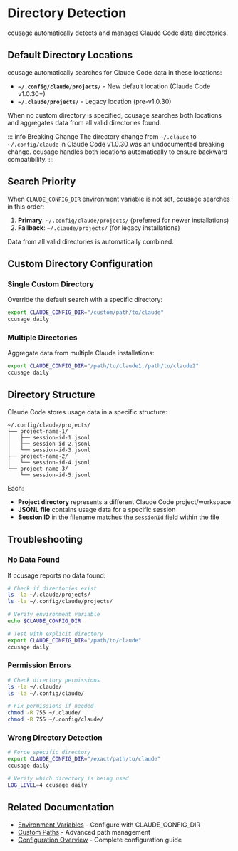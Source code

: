# Directory Detection

ccusage automatically detects and manages Claude Code data directories.

## Default Directory Locations

ccusage automatically searches for Claude Code data in these locations:

- **`~/.config/claude/projects/`** - New default location (Claude Code v1.0.30+)
- **`~/.claude/projects/`** - Legacy location (pre-v1.0.30)

When no custom directory is specified, ccusage searches both locations and aggregates data from all valid directories found.

::: info Breaking Change
The directory change from `~/.claude` to `~/.config/claude` in Claude Code v1.0.30 was an undocumented breaking change. ccusage handles both locations automatically to ensure backward compatibility.
:::

## Search Priority

When `CLAUDE_CONFIG_DIR` environment variable is not set, ccusage searches in this order:

1. **Primary**: `~/.config/claude/projects/` (preferred for newer installations)
2. **Fallback**: `~/.claude/projects/` (for legacy installations)

Data from all valid directories is automatically combined.

## Custom Directory Configuration

### Single Custom Directory

Override the default search with a specific directory:

```bash
export CLAUDE_CONFIG_DIR="/custom/path/to/claude"
ccusage daily
```

### Multiple Directories

Aggregate data from multiple Claude installations:

```bash
export CLAUDE_CONFIG_DIR="/path/to/claude1,/path/to/claude2"
ccusage daily
```

## Directory Structure

Claude Code stores usage data in a specific structure:

```
~/.config/claude/projects/
├── project-name-1/
│   ├── session-id-1.jsonl
│   ├── session-id-2.jsonl
│   └── session-id-3.jsonl
├── project-name-2/
│   └── session-id-4.jsonl
└── project-name-3/
    └── session-id-5.jsonl
```

Each:
- **Project directory** represents a different Claude Code project/workspace
- **JSONL file** contains usage data for a specific session
- **Session ID** in the filename matches the `sessionId` field within the file

## Troubleshooting

### No Data Found

If ccusage reports no data found:

```bash
# Check if directories exist
ls -la ~/.claude/projects/
ls -la ~/.config/claude/projects/

# Verify environment variable
echo $CLAUDE_CONFIG_DIR

# Test with explicit directory
export CLAUDE_CONFIG_DIR="/path/to/claude"
ccusage daily
```

### Permission Errors

```bash
# Check directory permissions
ls -la ~/.claude/
ls -la ~/.config/claude/

# Fix permissions if needed
chmod -R 755 ~/.claude/
chmod -R 755 ~/.config/claude/
```

### Wrong Directory Detection

```bash
# Force specific directory
export CLAUDE_CONFIG_DIR="/exact/path/to/claude"
ccusage daily

# Verify which directory is being used
LOG_LEVEL=4 ccusage daily
```

## Related Documentation

- [Environment Variables](/guide/environment-variables) - Configure with CLAUDE_CONFIG_DIR
- [Custom Paths](/guide/custom-paths) - Advanced path management
- [Configuration Overview](/guide/configuration) - Complete configuration guide